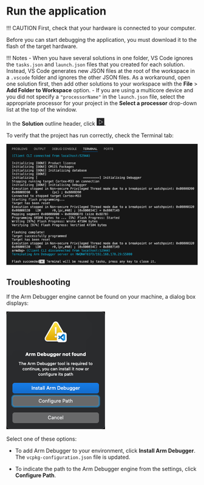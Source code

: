 # Run the application

!!! CAUTION
    First, check that your hardware is connected to your computer.

Before you can start debugging the application, you must download it to the flash of the target hardware.

!!! Notes
    - When you have several solutions in one folder, VS Code ignores the `tasks.json` and `launch.json` files that
    you created for each solution. Instead, VS Code generates new JSON files at the root of the workspace in a
    `.vscode` folder and ignores the other JSON files. As a workaround, open one solution first, then add other solutions to your workspace with the **File** > **Add Folder to Workspace** option.
    - If you are using a multicore device and you did not specify a `"processorName"` in the `launch.json` file, select the
      appropriate processor for your project in the **Select a processor** drop-down list at the top of the window.

In the **Solution** outline header, click ![Run icon](./images/run-icon.png).

To verify that the project has run correctly, check the Terminal tab:

![Flash download output](./images/flash-dwnl-output.png)

## Troubleshooting

<!--Is this needed for the Run action?-->

If the Arm Debugger engine cannot be found on your machine, a dialog box displays:

![Arm Debugger not found](./images/arm-dbg-not-found.png)

Select one of these options:  

- To add Arm Debugger to your environment, click **Install Arm Debugger**. The `vcpkg-configuration.json` file is updated.

- To indicate the path to the Arm Debugger engine from the settings, click **Configure Path**.
